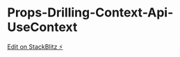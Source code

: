 # Props-Drilling-Context-Api-UseContext

[Edit on StackBlitz ⚡️](https://stackblitz.com/edit/react-ohnb4h)